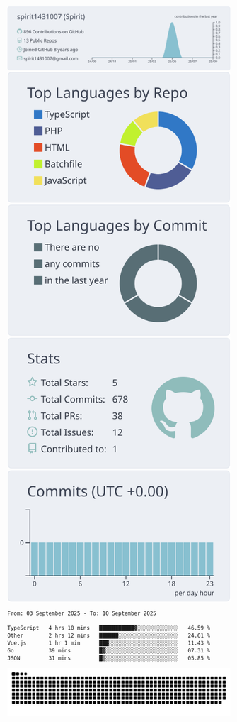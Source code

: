[![](https://raw.githubusercontent.com/spirit1431007/spirit1431007/master/profile-summary-card-output/nord_bright/0-profile-details.svg)](https://git.io/spiritx)
[![](https://raw.githubusercontent.com/spirit1431007/spirit1431007/master/profile-summary-card-output/nord_bright/1-repos-per-language.svg)](https://git.io/spiritx) [![](https://raw.githubusercontent.com/spirit1431007/spirit1431007/master/profile-summary-card-output/nord_bright/2-most-commit-language.svg)](https://git.io/spiritx)
[![](https://raw.githubusercontent.com/spirit1431007/spirit1431007/master/profile-summary-card-output/nord_bright/3-stats.svg)](https://git.io/spiritx) [![](https://raw.githubusercontent.com/spirit1431007/spirit1431007/master/profile-summary-card-output/nord_bright/4-productive-time.svg)](https://git.io/spiritx)

<!--START_SECTION:waka-->

```txt
From: 03 September 2025 - To: 10 September 2025

TypeScript   4 hrs 10 mins   ███████████▓░░░░░░░░░░░░░   46.59 %
Other        2 hrs 12 mins   ██████░░░░░░░░░░░░░░░░░░░   24.61 %
Vue.js       1 hr 1 min      ███░░░░░░░░░░░░░░░░░░░░░░   11.43 %
Go           39 mins         █▓░░░░░░░░░░░░░░░░░░░░░░░   07.31 %
JSON         31 mins         █▒░░░░░░░░░░░░░░░░░░░░░░░   05.85 %
```

<!--END_SECTION:waka-->

![contribution](https://github.com/spirit1431007/spirit1431007/blob/output/github-contribution-grid-snake.svg)

